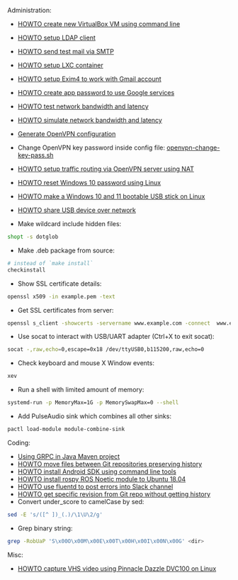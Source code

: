 Administration:
- [HOWTO create new VirtualBox VM using command line](./administration/howto-create-vbox-vm.md)
- [HOWTO setup LDAP client](./administration/howto-setup-ldap-client.md)
- [HOWTO send test mail via SMTP](./administration/howto-send-mail-via-smtp.md)
- [HOWTO setup LXC container](./administration/howto-create-lxc-container.md)
- [HOWTO setup Exim4 to work with Gmail account](./administration/howto-send-mail-via-gmail.md)
- [HOWTO create app password to use Google
  services](https://support.google.com/accounts/answer/185833)
- [HOWTO test network bandwidth and latency](./administration/howto-test-network-bandwidth-and-latency.md)
- [HOWTO simulate network bandwidth and latency](./administration/howto-simulate-network-bandwidth-and-latency.md)
- [Generate OpenVPN configuration](https://github.com/vsbogd/openvpn-config-generator)
- Change OpenVPN key password inside config file:
  [openvpn-change-key-pass.sh](https://github.com/vsbogd/openvpn-config-generator/raw/refs/heads/main/openvpn-change-key-pass.sh)
- [HOWTO setup traffic routing via OpenVPN server using NAT](./administration/howto-route-traffic-via-openvpn.md)
- [HOWTO reset Windows 10 password using Linux](./administration/reset-windows-password.md)
- [HOWTO make a Windows 10 and 11 bootable USB stick on Linux](./administration/make-windows-boot-usb-linux.md)
- [HOWTO share USB device over network](./administration/share-usb-device-over-network.md)

- Make wildcard include hidden files:
```sh
shopt -s dotglob
```
- Make .deb package from source:
```sh
# instead of `make install`
checkinstall
```
- Show SSL certificate details:
```sh
openssl x509 -in example.pem -text
```
- Get SSL certificates from server:
```sh
openssl s_client -showcerts -servername www.example.com -connect  www.example.com:443 </dev/null
```
- Use socat to interact with USB/UART adapter (Ctrl+X to exit socat):
```sh
socat -,raw,echo=0,escape=0x18 /dev/ttyUSB0,b115200,raw,echo=0
```
- Check keyboard and mouse X Window events:
```sh
xev
```
- Run a shell with limited amount of memory:
```sh
systemd-run -p MemoryMax=1G -p MemorySwapMax=0 --shell
```
- Add PulseAudio sink which combines all other sinks:
```sh
pactl load-module module-combine-sink
```

Coding:
- [Using GRPC in Java Maven project](./coding/using-grpc-in-java-maven-project.md)
- [HOWTO move files between Git repositories preserving history](./coding/move-files-between-git-repos-preserving-history.md)
- [HOWTO install Android SDK using command line tools](./coding/install-android-using-command-line.md)
- [HOWTO install rospy ROS Noetic module to Ubuntu 18.04](./coding/install-rospy-noetic-ubuntu-1804.md)
- [HOWTO use fluentd to post errors into Slack channel](./coding/use-fluentd-to-post-errors-to-slack.md)
- [HOWTO get specific revision from Git repo without getting history](./coding/get-specific-revision-from-git-repo.md)
- Convert under_score to camelCase by sed:
```sh
sed -E 's/([^ ])_(.)/\1\U\2/g'
```
- Grep binary string:
```sh
grep -RobUaP 'S\x00O\x00M\x00E\x00T\x00H\x00I\x00N\x00G' <dir>
```

Misc:
- [HOWTO capture VHS video using Pinnacle Dazzle DVC100 on Linux](./misc/howto-capture-vhs.md)
